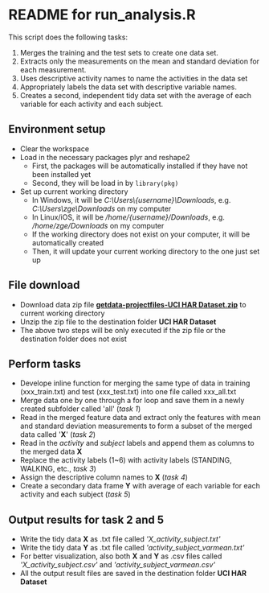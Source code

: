 README for run_analysis.R
========================================================

This script does the following tasks:

1. Merges the training and the test sets to create one data set.
2. Extracts only the measurements on the mean and standard deviation for each measurement. 
3. Uses descriptive activity names to name the activities in the data set
4. Appropriately labels the data set with descriptive variable names. 
5. Creates a second, independent tidy data set with the average of each variable for each activity and each subject. 

## Environment setup

* Clear the workspace
* Load in the necessary packages plyr and reshape2
  - First, the packages will be automatically installed if they have not been installed yet
  - Second, they will be load in by `library(pkg)`
* Set up current working directory
  - In Windows, it will be *C:\Users\\{username}\Downloads*, e.g. *C:\Users\zge\Downloads* on my computer
  - In Linux/iOS, it will be */home/{username}/Downloads*, e.g. */home/zge/Downloads* on my computer 
  - If the working directory does not exist on your computer, it will be automatically created
  - Then, it will update your current working directory to the one just set up

## File download
  
* Download data zip file **[getdata-projectfiles-UCI HAR Dataset.zip](http://d396qusza40orc.cloudfront.net/getdata%2Fprojectfiles%2FUCI%20HAR%20Dataset.zip)** to current working directory
* Unzip the zip file to the destination folder __UCI HAR Dataset__
* The above two steps will be only executed if the zip file or the destination folder does not exist

## Perform tasks
* Develope inline function for merging the same type of data in training (xxx_train.txt) and test (xxx_test.txt) into one file called xxx_all.txt
* Merge data one by one through a for loop and save them in a newly created subfolder called 'all' (_task 1_)
* Read in the merged feature data and extract only the features with mean and standard deviation measurements to form a subset of the merged data called '__X__' (_task 2_)
* Read in the _activity_ and _subject_ labels and append them as columns to the merged data __X__
* Replace the activity labels (1~6) with activity labels (STANDING, WALKING, etc., _task 3_)
* Assign the descriptive column names to __X__ (_task 4_)
* Create a secondary data frame __Y__ with average of each variable for each activity and each subject (_task 5_)

## Output results for task 2 and 5
* Write the tidy data __X__ as .txt file called _'X_activity_subject.txt'_
* Write the tidy data __Y__ as .txt file called _'activity_subject_varmean.txt'_
* For better visualization, also both __X__ and __Y__ as .csv files called _'X_activity_subject.csv'_ and _'activity_subject_varmean.csv'_
* All the output result files are saved in the destination folder __UCI HAR Dataset__
